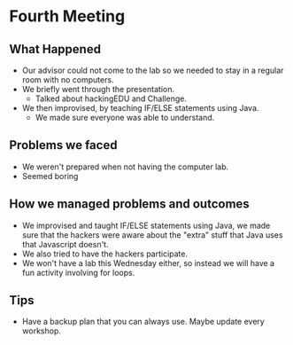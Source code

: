 # Fourth Meeting

## What Happened

- Our advisor could not come to the lab so we needed to stay in a regular room
  with no computers.
- We briefly went through the presentation.
  - Talked about hackingEDU and Challenge.
- We then improvised, by teaching IF/ELSE statements using Java.
  - We made sure everyone was able to understand.

## Problems we faced

- We weren't prepared when not having the computer lab.
- Seemed boring

## How we managed problems and outcomes

- We improvised and taught IF/ELSE statements using Java, we made sure that
  the hackers were aware about the "extra" stuff that Java uses that Javascript
  doesn't.
- We also tried to have the hackers participate.
- We won't have a lab this Wednesday either, so instead we will have a fun
  activity involving for loops.

## Tips

- Have a backup plan that you can always use. Maybe update every workshop.
